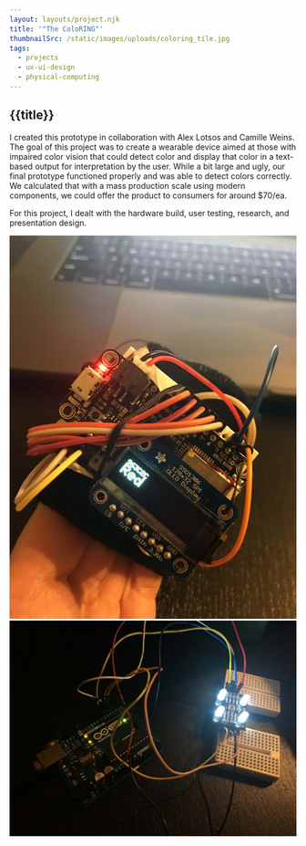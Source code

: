 ```yaml
---
layout: layouts/project.njk
title: '"The ColoRING"'
thumbnailSrc: /static/images/uploads/coloring_tile.jpg
tags:
  - projects
  - ux-ui-design
  - physical-computing
---
```

## {{title}}

I created this prototype in collaboration with Alex Lotsos and Camille Weins. The goal of this project was to create a wearable device aimed at those with impaired color vision that could detect color and display that color in a text-based output for interpretation by the user. While a bit large and ugly, our final prototype functioned properly and was able to detect colors correctly. We calculated that with a mass production scale using modern components, we could offer the product to consumers for around $70/ea.

For this project, I dealt with the hardware build, user testing, research, and presentation design.

<div class="frame">
<img src="/static/images/uploads/img_0689_reduced.jpg" class="object-fit:scale-down"></img>
</div>

<div class="frame">
<img src="/static/images/uploads/img_0645_reduced.jpg" class="object-fit:contain"></img>
</div>
